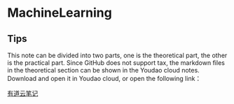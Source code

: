 # MachineLearning

## Tips

This note can be divided into two parts, one is the theoretical part, the other is the practical part. Since GitHub does not support tax, the markdown files in the theoretical section can be shown in the Youdao cloud notes. Download and open it in Youdao cloud, or open the following link：

[有道云笔记](http://note.youdao.com/noteshare?id=99bb1c984738ca3bb72d2983ad48ccb5)
